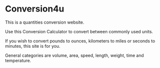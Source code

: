 # Conversion4u

This is a quantities conversion website.

Use this Conversion Calculator to convert between commonly used units.

If you wish to convert pounds to ounces, kilometers to miles or seconds to minutes, this site is for you.

General categories are volume, area, speed, length, weight, time and temperature.
